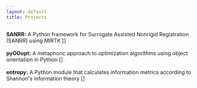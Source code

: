 ```yaml
---
layout: default
title: Projects
---
```

**SANRR:** A Python framework for Surrogate Assisted Nonrigid Registration (SANRR) using MIRTK \[<span style="display:inline-block; vertical-align:top"><i class="fab fa-github fa-sm"></i></span>\]
<br><br>
**pyOOopt:** A metaphoric approach to optimization algorithms using object orientation in Python \[<span style="display:inline-block; vertical-align:middle"><a href="https://www.github.com/ddfabbro" target="_blank"><i class="fab fa-github fa-sm"></i></a></span>\]
<br><br>
**entropy:** A Python module that calculates information metrics according to Shannon's information theory \[<span style="display:inline-block; vertical-align:middle"><a href="https://www.github.com/ddfabbro" target="_blank"><i class="fab fa-github fa-sm"></i></a></span>\]
